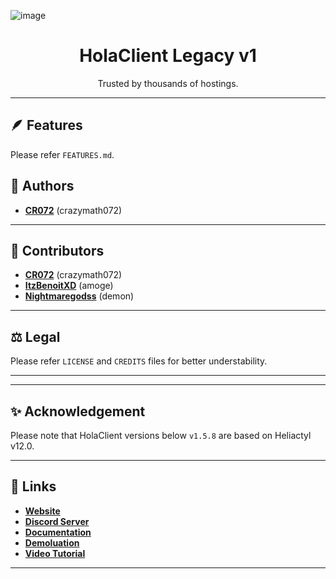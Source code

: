 ![image](https://github.com/HolaClient/HolaClient/assets/102372274/8cc5e386-223c-434e-ab35-e587515d5138)

<h1 align="center">HolaClient Legacy v1</h1>
<p align="center" dir="auto">Trusted by thousands of hostings.</p>

---

## 🪶 Features

Please refer `FEATURES.md`.

## 📝 Authors

- [**CR072**](https://github.com/CR072) (crazymath072)

---

## 🗿 Contributors

- [**CR072**](https://github.com/CR072) (crazymath072)
- [**ItzBenoitXD**](https://github.com/ItzBenoitXD) (amoge)
- [**Nightmaregodss**](https://github.com/Nightmaregodss) (demon)

---

## ⚖️ Legal

Please refer `LICENSE` and `CREDITS` files for better understability.

---

---

## ✨ Acknowledgement

Please note that HolaClient versions below `v1.5.8` are based on Heliactyl v12.0.

---

## 🔗 Links

- [**Website**](https://holaclient.tech)
- [**Discord Server**](https://discord.gg/ne8JwpGpX3)
- [**Documentation**](https://docs.holaclient.tech)
- [**Demoluation**](https://demo.holaclient.tech)
- [**Video Tutorial**](https://youtu.be/V4FnFKL3nGw)

---
